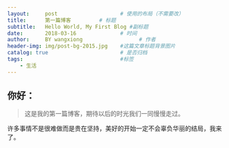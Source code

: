 ```yaml
---
layout:     post                    # 使用的布局（不需要改）
title:      第一篇博客         # 标题 
subtitle:   Hello World, My First Blog #副标题
date:       2018-03-16              # 时间
author:     BY wangxiong                  # 作者
header-img: img/post-bg-2015.jpg    #这篇文章标题背景图片
catalog: true                       # 是否归档
tags:                               #标签
    - 生活
---
```


## 你好：
>这是我的第一篇博客，期待以后的时光我们一同慢慢走过。

许多事情不是很难做而是贵在坚持，美好的开始一定不会辜负华丽的结局，我来了。


